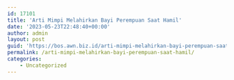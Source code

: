 ```yaml
---
id: 17101
title: 'Arti Mimpi Melahirkan Bayi Perempuan Saat Hamil'
date: '2023-05-23T22:48:40+00:00'
author: admin
layout: post
guid: 'https://bos.awn.biz.id/arti-mimpi-melahirkan-bayi-perempuan-saat-hamil/'
permalink: /arti-mimpi-melahirkan-bayi-perempuan-saat-hamil/
categories:
    - Uncategorized
---
```



